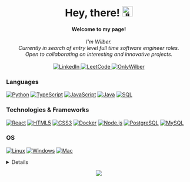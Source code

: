 <h1 align="center">Hey, there! <img src="https://github.com/wervlad/wervlad/assets/24524555/766d336d-b87d-44ba-807c-c51de2bc6b4d" width="28px" alt="👋"></h1>

<p align="center">
    <b>Welcome to my page!</b><br><br>
    <i>
        I'm Wilber.<br>
        Currently in search of entry level full time software engineer roles.<br>
        Open to collaborating on interesting and innovative projects.<br>
    </i><br>
    <a href="https://www.linkedin.com/in/wilber-claudio-114612b6">
        <img src="https://img.shields.io/badge/LinkedIn-blue?style=flat-square&logo=linkedin" alt="LinkedIn">
    </a>
    <a href="https://leetcode.com/WilberC1219">
        <img src="https://img.shields.io/badge/LeetCode-blue?style=flat-square&logo=LeetCode" alt="LeetCode">
    </a>
     <a href="https://www.onlywilber.com">
        <img src="https://img.shields.io/badge/OnlyWilber-blue?style=flat-square" alt="OnlyWilber">
    </a>

</p>

### Languages

[![Python](https://img.shields.io/badge/python-black?style=for-the-badge&logo=python)](https://github.com/WilberC1219)
[![TypeScript](https://img.shields.io/badge/TypeScript-black?style=for-the-badge&logo=typescript)](https://github.com/WilberC1219)
[![JavaScript](https://img.shields.io/badge/javascript-black?style=for-the-badge&logo=javascript)](https://github.com/WilberC1219)
[![Java](https://img.shields.io/badge/java-black?style=for-the-badge&logo=openjdk)](https://github.com/WilberC1219)
[![SQL](https://img.shields.io/badge/sql-black?style=for-the-badge&logo=mysql)](https://github.com/WilberC1219)

### Technologies & Frameworks

[![React](https://img.shields.io/badge/react-black?style=for-the-badge&logo=react)](https://github.com/WilberC1219)
[![HTML5](https://img.shields.io/badge/html5-black?style=for-the-badge&logo=html5)](https://github.com/WilberC1219)
[![CSS3](https://img.shields.io/badge/css3-black?style=for-the-badge&logo=css3)](https://github.com/WilberC1219)
[![Docker](https://img.shields.io/badge/docker-black?style=for-the-badge&logo=docker)](https://github.com/WilberC1219)
[![Node.js](https://img.shields.io/badge/Node.Js-black?style=for-the-badge&logo=node.js)](https://github.com/WilberC1219)
[![PostgreSQL](https://img.shields.io/badge/PostgreSQL-black?style=for-the-badge&logo=postgresql)](https://github.com/WilberC1219)
[![MySQL](https://img.shields.io/badge/MySql-black?style=for-the-badge&logo=mysql)](https://github.com/WilberC1219)

### OS

[![Linux](https://img.shields.io/badge/linux-black?style=for-the-badge&logo=Linux)](https://github.com/WilberC1219)
[![Windows](https://img.shields.io/badge/Windows-black?style=for-the-badge&logo=Windows)](https://github.com/WilberC1219)
[![Mac](https://img.shields.io/badge/Mac-black?style=for-the-badge&logo=apple)](https://github.com/WilberC1219)

<details>
<p align="center">
  <a href="https://github.com/WilberC1219">
    <img src="http://github-profile-summary-cards.vercel.app/api/cards/profile-details?username=WilberC1219&theme=transparent" />
  </a>
  <a href="https://github.com/WilberC1219">
    <img src="https://github-readme-streak-stats.herokuapp.com/?user=WilberC1219&hide_border=true&card_width=338&theme=transparent" />
  </a>
  <a href="https://github.com/WilberC1219">
    <img src="http://github-profile-summary-cards.vercel.app/api/cards/stats?username=WilberC1219&theme=transparent" />
  </a>
</p>
</details>

<p align="center">
  <a href="https://github.com/WilberC1219">
    <img src="https://komarev.com/ghpvc/?username=WilberC1219&color=blue&style=flat)" />
  </a>
</p>

<!--
**WilberC1219/WilberC1219** is a ✨ _special_ ✨ repository because its `README.md` (this file) appears on your GitHub profile.

Here are some ideas to get you started:

- 🔭 I’m currently working on ...
- 🌱 I’m currently learning ...
- 👯 I’m looking to collaborate on ...
- 🤔 I’m looking for help with ...
- 💬 Ask me about ...
- 📫 How to reach me: ...
- 😄 Pronouns: ...
- ⚡ Fun fact: ...
-->

